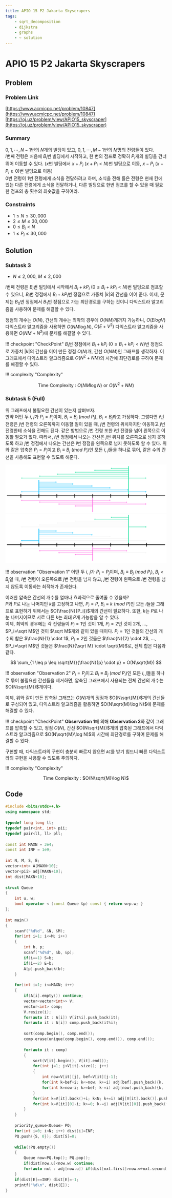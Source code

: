 ```yaml
---
title: APIO 15 P2 Jakarta Skyscrapers
tags:
    - sqrt_decomposition
    - dijkstra
    - graphs
    - ~ solution
---
```


# APIO 15 P2 Jakarta Skyscrapers

## Problem

### Problem Link
[https://www.acmicpc.net/problem/10847](https://www.acmicpc.net/problem/10847)  
[https://oj.uz/problem/view/APIO15_skyscraper](https://oj.uz/problem/view/APIO15_skyscraper)

### Summary
$0, 1, \cdots, N-1$번의 $N$개의 빌딩이 있고, $0, 1, \cdots, M-1$번의 $M$명의 전령들이 있다.  
$i$번째 전령은 처음에 $B_i$번 빌딩에서 시작하고, 한 번의 점프로 정확히 $P_i$개의 빌딩을 건너뛰어 이동할 수 있다.
($x$번 빌딩에서 $x+P_i$ $(x+P_i<N)$번 빌딩으로 이동, $x-P_i$ $(x-P_i \geq 0)$번 빌딩으로 이동)  
$0$번 전령이 $1$번 전령에게 소식을 전달하려고 하며, 소식을 전해 들은 전령은 현재 칸에 있는 다른 전령에게 소식을 전달하거나, 다른 빌딩으로 한번 점프를 할 수 있을 때 필요한 점프의 총 횟수의 최솟값을 구하여라.

### Constraints
+ $1 \leq N \leq 30,000$  
+ $2 \leq M \leq 30,000$  
+ $0 \leq B_i < N$  
+ $1 \leq P_i \leq 30,000$

## Solution

### Subtask 3

+ $N \leq 2,000$, $M \leq 2,000$

$i$번째 전령은 $B_i$번 빌딩에서 시작해서 $B_i+kP_i$ $(0 \leq B_i+kP_i < N)$번 빌딩으로 점프할 수 있으니, $B_i$번 정점에서 $B_i+kP_i$번 정점으로 가중치 $|k|$의 간선을 이어 준다.
이제, 문제는 $B_0$번 정점에서 $B_1$번 정점으로 가는 최단경로를 구하는 것이니 다익스트라 알고리즘을 사용하여 문제를 해결할 수 있다.

정점의 개수는 $O(N)$, 간선의 개수는 최악의 경우에 $O(NM)$개까지 가능하니, $O(ElogV)$ 다익스트라 알고리즘을 사용하면 $O(NM\log N)$, $O(E+V^2)$ 다익스트라 알고리즘을 사용하면 $O(NM+N^2)$에 문제를 해결할 수 있다.

!!! checkpoint "CheckPoint"
    $B_i$번 정점에서 $B_i+kP_i$ $(0 \leq B_i+kP_i < N)$번 정점으로 가중치 $|k|$의 간선을 이어 만든 정점 $O(N)$개, 간선 $O(NM)$인 그래프를 생각하자.
    이 그래프에서 다익스트라 알고리즘으로 $O(N^2+NM)$의 시간에 최단경로를 구하여 문제를 해결할 수 있다.

!!! complexity "Complexity"
    <center>
    Time Complexity : $O(NM\log N)$ or $O(N^2+NM)$
    </center>


### Subtask 5 (Full)

위 그래프에서 불필요한 간선이 있는지 살펴보자.  
만약 어떤 두 $i$, $j$가 $P_i=P_j$이며, $B_i \equiv B_j \ (mod \ P_i)$, $B_i < B_j$라고 가정하자.
그렇다면 $i$번 전령은 $j$번 전령의 오른쪽까지 이동할 일이 있을 때, $j$번 전령의 위치까지만 이동하고 $j$번 전령한테 소식을 전해도 된다.
같은 방법으로 $j$번 전령 또한 $i$번 전령을 넘어 왼쪽으로 이동할 필요가 없다.
따라서, $i$번 정점에서 나오는 간선은 $j$번 위치를 오른쪽으로 넘지 못하도록 하고 $j$번 정점에서 나오는 간선은 $i$번 정점을 왼쪽으로 넘지 못하도록 할 수 있다.
위와 같은 압축은 $P_i=P_j$이고 $B_i \equiv B_j \ (mod \ P_i)$인 모든 $i$, $j$들을 하나로 묶어, 같은 수의 간선을 사용해도 표현할 수 있도록 해준다.

![image 1](./1.png)
![image 2](./2.png)

!!! observation "Observation 1"
    어떤 두 $i$, $j$가 $P_i=P_j$이며, $B_i \equiv B_j \ (mod \ P_i)$, $B_i < B_j$일 때, $i$번 전령이 오른쪽으로 $j$번 전령을 넘지 않고, $j$번 전령이 왼쪽으로 $i$번 전령을 넘지 않도록 이동하는 최적해가 존재한다.

이러한 압축은 간선의 개수를 얼마나 효과적으로 줄여줄 수 있을까?  
$P$와 $P$로 나눈 나머지인 $k$를 고정하고 나면, $P_i=P$, $B_i \equiv k \ (mod \ P)$인 모든 $i$들을 그래프로 표현하기 위해서는 $O(\frac{N}{P_i})$개의 간선이 필요하다.
또한, $k$는 $P$로 나눈 나머지이므로 서로 다른 $k$는 최대 $P$개 가능함을 알 수 있다.  
이제, 최악의 경우에는 각 전령들이 $P_i=1$인 것이 $1$개, $P_i=2$인 것이 $2$개, ..., $P_i=\sqrt M$인 것이 $\sqrt M$개와 같이 있을 때이다.
$P_i=1$인 것들의 간선의 개수의 합은 $\frac{N}{1} \cdot 1$, $P_i=2$인 것들은 $\frac{N}{2} \cdot 2$, ..., $P_i=\sqrt M$인 것들은 $\frac{N}{\sqrt M} \cdot \sqrt{M}$로, 전체 합은 다음과 같다.

$$
\sum_{1 \leq p \leq \sqrt{M}}{\frac{N}{p} \cdot p} = O(N\sqrt{M})
$$

!!! observation "Observation 2"
    $P_i=P_j$이고 $B_i \equiv B_j \ (mod \ P_i)$인 모든 $i$, $j$들을 하나로 묶어 불필요한 간선들을 제거하면, 압축된 그래프에서 사용되는 전체 간선의 개수는 $O(N\sqrt{M})$개이다.

이제, 위와 같이 만든 압축된 그래프는 $O(N)$개의 정점과 $O(N\sqrt{M})$개의 간선들로 구성되어 있고, 다익스트라 알고리즘을 활용하면 $O(N\sqrt{M}\log N)$에 문제를 해결할 수 있다.

!!! checkpoint "CheckPoint"
    **Observation 1**에 의해 **Observation 2**와 같이 그래프를 압축할 수 있고, 정점 $O(N)$, 간선 $O(N\sqrt{M})$개의 압축된 그래프에서 다익스트라 알고리즘으로 $O(N\sqrt{M}\log N)$의 시간에 최단경로를 구하여 문제를 해결할 수 있다.

구현할 때, 다익스트라의 구현이 충분히 빠르지 않으면 `AC`를 받기 힘드니 빠른 다익스트라의 구현을 사용할 수 있도록 주의하자.

!!! complexity "Complexity"
    <center>
    Time Complexity : $O(N\sqrt{M}\log N)$
    </center>

## Code
``` cpp linenums="1"
#include <bits/stdc++.h>
using namespace std;
 
typedef long long ll;
typedef pair<int, int> pii;
typedef pair<ll, ll> pll;
 
const int MAXN = 3e4;
const int INF = 1e9;
 
int N, M, S, E;
vector<int> A[MAXN+10];
vector<pii> adj[MAXN+10];
int dist[MAXN+10];
 
struct Queue
{
    int u, w;
    bool operator < (const Queue &p) const { return w>p.w; }
};
 
int main()
{
    scanf("%d%d", &N, &M);
    for(int i=1; i<=M; i++)
    {
        int b, p;
        scanf("%d%d", &b, &p);
        if(i==1) S=b;
        if(i==2) E=b;
        A[p].push_back(b);
    }
 
    for(int i=1; i<=MAXN; i++)
    {
        if(A[i].empty()) continue;
        vector<vector<int>> V;
        vector<int> comp;
        V.resize(i);
        for(auto it : A[i]) V[it%i].push_back(it);
        for(auto it : A[i]) comp.push_back(it%i);
 
        sort(comp.begin(), comp.end());
        comp.erase(unique(comp.begin(), comp.end()), comp.end());
 
        for(auto it : comp)
        {
            sort(V[it].begin(), V[it].end());
            for(int j=1; j<V[it].size(); j++)
            {
                int now=V[it][j], bef=V[it][j-1];
                for(int k=bef+i; k<=now; k+=i) adj[bef].push_back({k, (k-bef)/i});
                for(int k=now-i; k>=bef; k-=i) adj[now].push_back({k, (now-k)/i});
            }
            for(int k=V[it].back()+i; k<N; k+=i) adj[V[it].back()].push_back({k, (k-V[it].back())/i});
            for(int k=V[it][0]-i; k>=0; k-=i) adj[V[it][0]].push_back({k, (V[it][0]-k)/i});
        }
    }
 
    priority_queue<Queue> PQ;
    for(int i=0; i<N; i++) dist[i]=INF;
    PQ.push({S, 0}); dist[S]=0;
 
    while(!PQ.empty())
    {
        Queue now=PQ.top(); PQ.pop();
        if(dist[now.u]<now.w) continue;
        for(auto nxt : adj[now.u]) if(dist[nxt.first]>now.w+nxt.second) PQ.push({nxt.first, now.w+nxt.second}), dist[nxt.first]=now.w+nxt.second;
    }
    if(dist[E]==INF) dist[E]=-1;
    printf("%d\n", dist[E]);
}
```
